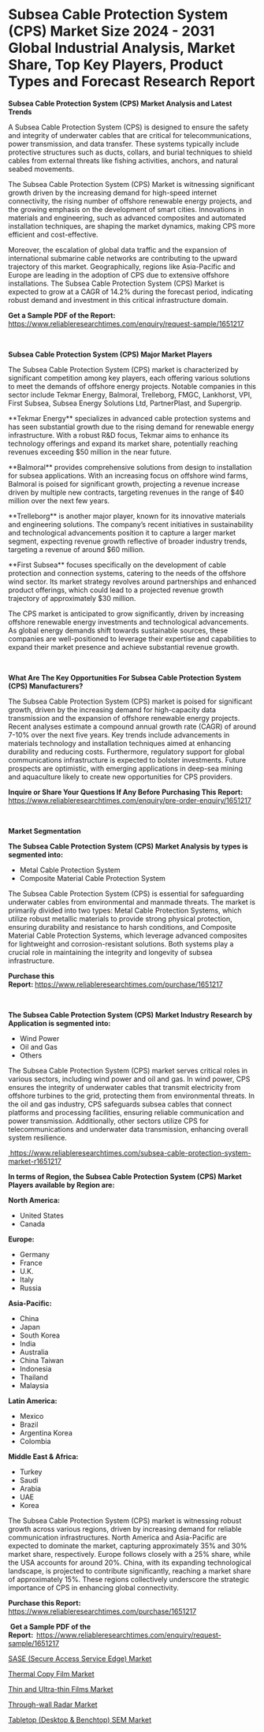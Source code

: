 <p><h1>Subsea Cable Protection System (CPS) Market Size 2024 - 2031 Global Industrial Analysis, Market Share, Top Key Players, Product Types and Forecast Research Report</h1></p><p><strong>Subsea Cable Protection System (CPS) Market Analysis and Latest Trends</strong></p>
<p><p>A Subsea Cable Protection System (CPS) is designed to ensure the safety and integrity of underwater cables that are critical for telecommunications, power transmission, and data transfer. These systems typically include protective structures such as ducts, collars, and burial techniques to shield cables from external threats like fishing activities, anchors, and natural seabed movements. </p><p>The Subsea Cable Protection System (CPS) Market is witnessing significant growth driven by the increasing demand for high-speed internet connectivity, the rising number of offshore renewable energy projects, and the growing emphasis on the development of smart cities. Innovations in materials and engineering, such as advanced composites and automated installation techniques, are shaping the market dynamics, making CPS more efficient and cost-effective. </p><p>Moreover, the escalation of global data traffic and the expansion of international submarine cable networks are contributing to the upward trajectory of this market. Geographically, regions like Asia-Pacific and Europe are leading in the adoption of CPS due to extensive offshore installations. The Subsea Cable Protection System (CPS) Market is expected to grow at a CAGR of 14.2% during the forecast period, indicating robust demand and investment in this critical infrastructure domain.</p></p>
<p><strong>Get a Sample PDF of the Report:&nbsp;</strong> <a href="https://www.reliableresearchtimes.com/enquiry/request-sample/1651217?utm_campaign=1386&utm_medium=2&utm_source=Github&utm_content=ia&utm_term=12102024&utm_id=subsea-cable-protection-system-cps">https://www.reliableresearchtimes.com/enquiry/request-sample/1651217</a></p>
<p>&nbsp;</p>
<p><strong>Subsea Cable Protection System (CPS) Major Market Players</strong></p>
<p><p>The Subsea Cable Protection System (CPS) market is characterized by significant competition among key players, each offering various solutions to meet the demands of offshore energy projects. Notable companies in this sector include Tekmar Energy, Balmoral, Trelleborg, FMGC, Lankhorst, VPI, First Subsea, Subsea Energy Solutions Ltd, PartnerPlast, and Supergrip.</p><p>**Tekmar Energy** specializes in advanced cable protection systems and has seen substantial growth due to the rising demand for renewable energy infrastructure. With a robust R&D focus, Tekmar aims to enhance its technology offerings and expand its market share, potentially reaching revenues exceeding $50 million in the near future.</p><p>**Balmoral** provides comprehensive solutions from design to installation for subsea applications. With an increasing focus on offshore wind farms, Balmoral is poised for significant growth, projecting a revenue increase driven by multiple new contracts, targeting revenues in the range of $40 million over the next few years.</p><p>**Trelleborg** is another major player, known for its innovative materials and engineering solutions. The company’s recent initiatives in sustainability and technological advancements position it to capture a larger market segment, expecting revenue growth reflective of broader industry trends, targeting a revenue of around $60 million.</p><p>**First Subsea** focuses specifically on the development of cable protection and connection systems, catering to the needs of the offshore wind sector. Its market strategy revolves around partnerships and enhanced product offerings, which could lead to a projected revenue growth trajectory of approximately $30 million.</p><p>The CPS market is anticipated to grow significantly, driven by increasing offshore renewable energy investments and technological advancements. As global energy demands shift towards sustainable sources, these companies are well-positioned to leverage their expertise and capabilities to expand their market presence and achieve substantial revenue growth.</p></p>
<p>&nbsp;</p>
<p><strong>What Are The Key Opportunities For Subsea Cable Protection System (CPS) Manufacturers?</strong></p>
<p><p>The Subsea Cable Protection System (CPS) market is poised for significant growth, driven by the increasing demand for high-capacity data transmission and the expansion of offshore renewable energy projects. Recent analyses estimate a compound annual growth rate (CAGR) of around 7-10% over the next five years. Key trends include advancements in materials technology and installation techniques aimed at enhancing durability and reducing costs. Furthermore, regulatory support for global communications infrastructure is expected to bolster investments. Future prospects are optimistic, with emerging applications in deep-sea mining and aquaculture likely to create new opportunities for CPS providers.</p></p>
<p><strong>Inquire or Share Your Questions If Any Before Purchasing This Report:</strong> <a href="https://www.reliableresearchtimes.com/enquiry/pre-order-enquiry/1651217?utm_campaign=1386&utm_medium=2&utm_source=Github&utm_content=ia&utm_term=12102024&utm_id=subsea-cable-protection-system-cps">https://www.reliableresearchtimes.com/enquiry/pre-order-enquiry/1651217</a></p>
<p>&nbsp;</p>
<p><strong>Market Segmentation</strong></p>
<p><strong>The Subsea Cable Protection System (CPS) Market Analysis by types is segmented into:</strong></p>
<p><ul><li>Metal Cable Protection System</li><li>Composite Material Cable Protection System</li></ul></p>
<p><p>The Subsea Cable Protection System (CPS) is essential for safeguarding underwater cables from environmental and manmade threats. The market is primarily divided into two types: Metal Cable Protection Systems, which utilize robust metallic materials to provide strong physical protection, ensuring durability and resistance to harsh conditions, and Composite Material Cable Protection Systems, which leverage advanced composites for lightweight and corrosion-resistant solutions. Both systems play a crucial role in maintaining the integrity and longevity of subsea infrastructure.</p></p>
<p><strong>Purchase this Report:&nbsp;</strong><a href="https://www.reliableresearchtimes.com/purchase/1651217?utm_campaign=1386&utm_medium=2&utm_source=Github&utm_content=ia&utm_term=12102024&utm_id=subsea-cable-protection-system-cps">https://www.reliableresearchtimes.com/purchase/1651217</a></p>
<p>&nbsp;</p>
<p><strong>The Subsea Cable Protection System (CPS) Market Industry Research by Application is segmented into:</strong></p>
<p><ul><li>Wind Power</li><li>Oil and Gas</li><li>Others</li></ul></p>
<p><p>The Subsea Cable Protection System (CPS) market serves critical roles in various sectors, including wind power and oil and gas. In wind power, CPS ensures the integrity of underwater cables that transmit electricity from offshore turbines to the grid, protecting them from environmental threats. In the oil and gas industry, CPS safeguards subsea cables that connect platforms and processing facilities, ensuring reliable communication and power transmission. Additionally, other sectors utilize CPS for telecommunications and underwater data transmission, enhancing overall system resilience.</p></p>
<p><a href="https://www.reliableresearchtimes.com/subsea-cable-protection-system-market-r1651217?utm_campaign=1386&utm_medium=2&utm_source=Github&utm_content=ia&utm_term=12102024&utm_id=subsea-cable-protection-system-cps">&nbsp;https://www.reliableresearchtimes.com/subsea-cable-protection-system-market-r1651217</a></p>
<p><strong>In terms of Region, the Subsea Cable Protection System (CPS) Market Players available by Region are:</strong></p>
<p>
    <p> <strong> North America: </strong>
        <ul>
            <li>United States</li>
            <li>Canada</li>
        </ul>
        </p> 
    <p> <strong> Europe: </strong>
        <ul>
            <li>Germany</li>
            <li>France</li>
            <li>U.K.</li>
            <li>Italy</li>
            <li>Russia</li>
        </ul>
        </p> 
    <p> <strong> Asia-Pacific: </strong>
        <ul>
            <li>China</li>
            <li>Japan</li>
            <li>South Korea</li>
            <li>India</li>
            <li>Australia</li>
            <li>China Taiwan</li>
            <li>Indonesia</li>
            <li>Thailand</li>
            <li>Malaysia</li>
        </ul>
        </p> 
    <p> <strong> Latin America: </strong>
        <ul>
            <li>Mexico</li>
            <li>Brazil</li>
            <li>Argentina Korea</li>
            <li>Colombia</li>
        </ul>
        </p> 
    <p> <strong> Middle East & Africa: </strong>
        <ul>
            <li>Turkey</li>
            <li>Saudi</li>
            <li>Arabia</li>
            <li>UAE</li>
            <li>Korea</li>
        </ul>
    </p>
    </p>
<p><p>The Subsea Cable Protection System (CPS) market is witnessing robust growth across various regions, driven by increasing demand for reliable communication infrastructures. North America and Asia-Pacific are expected to dominate the market, capturing approximately 35% and 30% market share, respectively. Europe follows closely with a 25% share, while the USA accounts for around 20%. China, with its expanding technological landscape, is projected to contribute significantly, reaching a market share of approximately 15%. These regions collectively underscore the strategic importance of CPS in enhancing global connectivity.</p></p>
<p><strong>Purchase this Report: </strong><a href="https://www.reliableresearchtimes.com/purchase/1651217?utm_campaign=1386&utm_medium=2&utm_source=Github&utm_content=ia&utm_term=12102024&utm_id=subsea-cable-protection-system-cps">https://www.reliableresearchtimes.com/purchase/1651217</a></p>
<p>&nbsp;<strong>Get a Sample PDF of the Report:&nbsp;&nbsp;</strong><a href="https://www.reliableresearchtimes.com/enquiry/request-sample/1651217?utm_campaign=1386&utm_medium=2&utm_source=Github&utm_content=ia&utm_term=12102024&utm_id=subsea-cable-protection-system-cps">https://www.reliableresearchtimes.com/enquiry/request-sample/1651217</a></p>
<p><strong></strong></p>
<p><p><a href="https://www.linkedin.com/pulse/sase-secure-access-service-edge-market-analysis-report-global-r4yye?utm_campaign=1386&utm_medium=2&utm_source=Github&utm_content=ia&utm_term=12102024&utm_id=subsea-cable-protection-system-cps">SASE (Secure Access Service Edge) Market</a></p><p><a href="https://www.linkedin.com/pulse/mapping-thermal-copy-film-market-trends-challenges-breakthroughs-pwthc?utm_campaign=1386&utm_medium=2&utm_source=Github&utm_content=ia&utm_term=12102024&utm_id=subsea-cable-protection-system-cps">Thermal Copy Film Market</a></p><p><a href="https://github.com/brookiqhurne/Market-Research-Report-List-1/blob/main/thin-and-ultra-thin-films-market.md?utm_campaign=1386&utm_medium=2&utm_source=Github&utm_content=ia&utm_term=12102024&utm_id=subsea-cable-protection-system-cps">Thin and Ultra-thin Films Market</a></p><p><a href="https://github.com/diedrer4btm/Market-Research-Report-List-1/blob/main/through-wall-radar-market.md?utm_campaign=1386&utm_medium=2&utm_source=Github&utm_content=ia&utm_term=12102024&utm_id=subsea-cable-protection-system-cps">Through-wall Radar Market</a></p><p><a href="https://www.linkedin.com/pulse/exploring-tabletop-desktop-benchtop-sem-market-strategic-insights-g3haf?utm_campaign=1386&utm_medium=2&utm_source=Github&utm_content=ia&utm_term=12102024&utm_id=subsea-cable-protection-system-cps">Tabletop (Desktop & Benchtop) SEM Market</a></p></p>